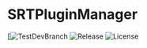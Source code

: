 # SRTPluginManager
[![TestDevBranch](https://img.shields.io/github/workflow/status/SpeedrunTooling/SRTPluginManager/TestDevBranch?label=Validation)
![Release](https://user-images.githubusercontent.com/13387887/126013632-88a97a62-f9a1-43cb-a8ca-c0cf0ac27ef7.png)
![License](https://user-images.githubusercontent.com/13387887/126013440-6f23c9b6-375b-441e-93e5-e2adead379e7.png)


